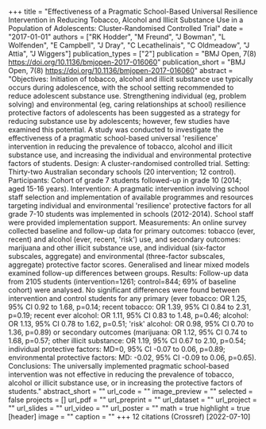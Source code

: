 +++
title = "Effectiveness of a Pragmatic School-Based Universal Resilience Intervention in Reducing Tobacco, Alcohol and Illicit Substance Use in a Population of Adolescents: Cluster-Randomised Controlled Trial"
date = "2017-01-01"
authors = ["RK Hodder", "M Freund", "J Bowman", "L Wolfenden", "E Campbell", "J Dray", "C Lecathelinais", "C Oldmeadow", "J Attia", "J Wiggers"]
publication_types = ["2"]
publication = "BMJ Open, 7(8) https://doi.org/10.1136/bmjopen-2017-016060"
publication_short = "BMJ Open, 7(8) https://doi.org/10.1136/bmjopen-2017-016060"
abstract = "Objectives: Initiation of tobacco, alcohol and illicit substance use typically occurs during adolescence, with the school setting recommended to reduce adolescent substance use. Strengthening individual (eg, problem solving) and environmental (eg, caring relationships at school) resilience protective factors of adolescents has been suggested as a strategy for reducing substance use by adolescents; however, few studies have examined this potential. A study was conducted to investigate the effectiveness of a pragmatic school-based universal 'resilience' intervention in reducing the prevalence of tobacco, alcohol and illicit substance use, and increasing the individual and environmental protective factors of students. Design: A cluster-randomised controlled trial. Setting: Thirty-two Australian secondary schools (20 intervention; 12 control). Participants: Cohort of grade 7 students followed-up in grade 10 (2014; aged 15-16 years). Intervention: A pragmatic intervention involving school staff selection and implementation of available programmes and resources targeting individual and environmental 'resilience' protective factors for all grade 7-10 students was implemented in schools (2012-2014). School staff were provided implementation support. Measurements: An online survey collected baseline and follow-up data for primary outcomes: tobacco (ever, recent) and alcohol (ever, recent, 'risk') use, and secondary outcomes: marijuana and other illicit substance use, and individual (six-factor subscales, aggregate) and environmental (three-factor subscales, aggregate) protective factor scores. Generalised and linear mixed models examined follow-up differences between groups. Results: Follow-up data from 2105 students (intervention=1261; control=844; 69% of baseline cohort) were analysed. No significant differences were found between intervention and control students for any primary (ever tobacco: OR 1.25, 95% CI 0.92 to 1.68, p=0.14; recent tobacco: OR 1.39, 95% CI 0.84 to 2.31, p=0.19; recent ever alcohol: OR 1.11, 95% CI 0.83 to 1.48, p=0.46; alcohol: OR 1.13, 95% CI 0.78 to 1.62, p=0.51; 'risk' alcohol: OR 0.98, 95% CI 0.70 to 1.36, p=0.89) or secondary outcomes (marijuana: OR 1.12, 95% CI 0.74 to 1.68, p=0.57; other illicit substance: OR 1.19, 95% CI 0.67 to 2.10, p=0.54; individual protective factors: MD=0, 95% CI -0.07 to 0.06, p=0.89; environmental protective factors: MD: -0.02, 95% CI -0.09 to 0.06, p=0.65). Conclusions: The universally implemented pragmatic school-based intervention was not effective in reducing the prevalence of tobacco, alcohol or illicit substance use, or in increasing the protective factors of students."
abstract_short = ""
url_code = ""
image_preview = ""
selected = false
projects = []
url_pdf = ""
url_preprint = ""
url_dataset = ""
url_project = ""
url_slides = ""
url_video = ""
url_poster = ""
math = true
highlight = true
[header]
image = ""
caption = ""
+++
12 citations (Crossref) [2022-07-10]
